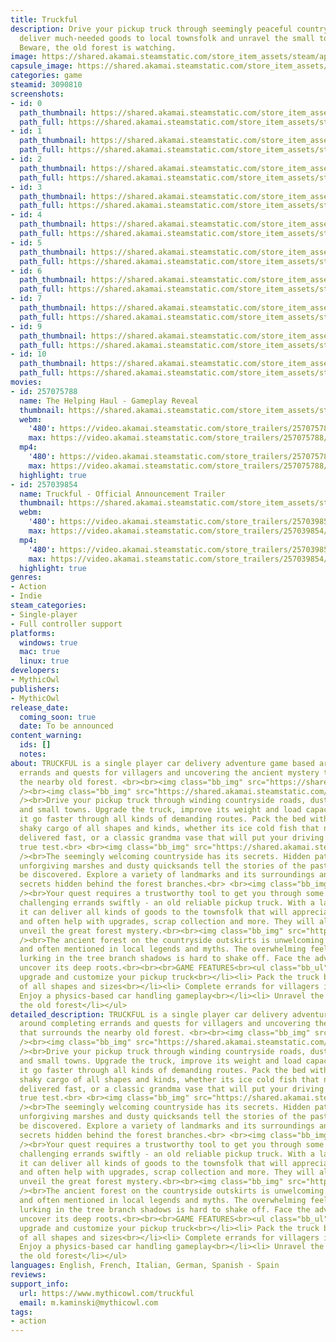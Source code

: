 ```yaml
---
title: Truckful
description: Drive your pickup truck through seemingly peaceful countryside valleys,
  deliver much-needed goods to local townsfolk and unravel the small town mystery.
  Beware, the old forest is watching.
image: https://shared.akamai.steamstatic.com/store_item_assets/steam/apps/3090810/header.jpg?t=1732267316
capsule_image: https://shared.akamai.steamstatic.com/store_item_assets/steam/apps/3090810/capsule_231x87.jpg?t=1732267316
categories: game
steamid: 3090810
screenshots:
- id: 0
  path_thumbnail: https://shared.akamai.steamstatic.com/store_item_assets/steam/apps/3090810/ss_138ae09e5be848c87943ce04a434d83d0cff57f4.600x338.jpg?t=1732267316
  path_full: https://shared.akamai.steamstatic.com/store_item_assets/steam/apps/3090810/ss_138ae09e5be848c87943ce04a434d83d0cff57f4.1920x1080.jpg?t=1732267316
- id: 1
  path_thumbnail: https://shared.akamai.steamstatic.com/store_item_assets/steam/apps/3090810/ss_e83d82e09968c5285c5b4a5c7f63496373193b47.600x338.jpg?t=1732267316
  path_full: https://shared.akamai.steamstatic.com/store_item_assets/steam/apps/3090810/ss_e83d82e09968c5285c5b4a5c7f63496373193b47.1920x1080.jpg?t=1732267316
- id: 2
  path_thumbnail: https://shared.akamai.steamstatic.com/store_item_assets/steam/apps/3090810/ss_013d98543c3b10590199164ba8190798b3dd276c.600x338.jpg?t=1732267316
  path_full: https://shared.akamai.steamstatic.com/store_item_assets/steam/apps/3090810/ss_013d98543c3b10590199164ba8190798b3dd276c.1920x1080.jpg?t=1732267316
- id: 3
  path_thumbnail: https://shared.akamai.steamstatic.com/store_item_assets/steam/apps/3090810/ss_1a2b3b20731247cd5413ed52b69ece73ef5ae013.600x338.jpg?t=1732267316
  path_full: https://shared.akamai.steamstatic.com/store_item_assets/steam/apps/3090810/ss_1a2b3b20731247cd5413ed52b69ece73ef5ae013.1920x1080.jpg?t=1732267316
- id: 4
  path_thumbnail: https://shared.akamai.steamstatic.com/store_item_assets/steam/apps/3090810/ss_0e123a6055b053253a9ca640d7022de935ca7767.600x338.jpg?t=1732267316
  path_full: https://shared.akamai.steamstatic.com/store_item_assets/steam/apps/3090810/ss_0e123a6055b053253a9ca640d7022de935ca7767.1920x1080.jpg?t=1732267316
- id: 5
  path_thumbnail: https://shared.akamai.steamstatic.com/store_item_assets/steam/apps/3090810/ss_85be6a9344be3273fe39c50c9fe9ded6bd0793b6.600x338.jpg?t=1732267316
  path_full: https://shared.akamai.steamstatic.com/store_item_assets/steam/apps/3090810/ss_85be6a9344be3273fe39c50c9fe9ded6bd0793b6.1920x1080.jpg?t=1732267316
- id: 6
  path_thumbnail: https://shared.akamai.steamstatic.com/store_item_assets/steam/apps/3090810/ss_fd6b3f313d5d7a506c81020894dbe2234251ea26.600x338.jpg?t=1732267316
  path_full: https://shared.akamai.steamstatic.com/store_item_assets/steam/apps/3090810/ss_fd6b3f313d5d7a506c81020894dbe2234251ea26.1920x1080.jpg?t=1732267316
- id: 7
  path_thumbnail: https://shared.akamai.steamstatic.com/store_item_assets/steam/apps/3090810/ss_47eb810fb5eaf8faaa816c1d764d549b96de228e.600x338.jpg?t=1732267316
  path_full: https://shared.akamai.steamstatic.com/store_item_assets/steam/apps/3090810/ss_47eb810fb5eaf8faaa816c1d764d549b96de228e.1920x1080.jpg?t=1732267316
- id: 9
  path_thumbnail: https://shared.akamai.steamstatic.com/store_item_assets/steam/apps/3090810/ss_182c2cd6491d10fd9ca6534bacd88b5cfd1d92bf.600x338.jpg?t=1732267316
  path_full: https://shared.akamai.steamstatic.com/store_item_assets/steam/apps/3090810/ss_182c2cd6491d10fd9ca6534bacd88b5cfd1d92bf.1920x1080.jpg?t=1732267316
- id: 10
  path_thumbnail: https://shared.akamai.steamstatic.com/store_item_assets/steam/apps/3090810/ss_698fb44bec6ee7fa29c6f3aa3681e860fb99f506.600x338.jpg?t=1732267316
  path_full: https://shared.akamai.steamstatic.com/store_item_assets/steam/apps/3090810/ss_698fb44bec6ee7fa29c6f3aa3681e860fb99f506.1920x1080.jpg?t=1732267316
movies:
- id: 257075788
  name: The Helping Haul - Gameplay Reveal
  thumbnail: https://shared.akamai.steamstatic.com/store_item_assets/steam/apps/257075788/d28c9623bf2c77239f57a95540896b6cffe2e655/movie_600x337.jpg?t=1732267309
  webm:
    '480': https://video.akamai.steamstatic.com/store_trailers/257075788/movie480_vp9.webm?t=1732267309
    max: https://video.akamai.steamstatic.com/store_trailers/257075788/movie_max_vp9.webm?t=1732267309
  mp4:
    '480': https://video.akamai.steamstatic.com/store_trailers/257075788/movie480.mp4?t=1732267309
    max: https://video.akamai.steamstatic.com/store_trailers/257075788/movie_max.mp4?t=1732267309
  highlight: true
- id: 257039854
  name: Truckful - Official Announcement Trailer
  thumbnail: https://shared.akamai.steamstatic.com/store_item_assets/steam/apps/257039854/movie.293x165.jpg?t=1721744274
  webm:
    '480': https://video.akamai.steamstatic.com/store_trailers/257039854/movie480_vp9.webm?t=1721744274
    max: https://video.akamai.steamstatic.com/store_trailers/257039854/movie_max_vp9.webm?t=1721744274
  mp4:
    '480': https://video.akamai.steamstatic.com/store_trailers/257039854/movie480.mp4?t=1721744274
    max: https://video.akamai.steamstatic.com/store_trailers/257039854/movie_max.mp4?t=1721744274
  highlight: true
genres:
- Action
- Indie
steam_categories:
- Single-player
- Full controller support
platforms:
  windows: true
  mac: true
  linux: true
developers:
- MythicOwl
publishers:
- MythicOwl
release_date:
  coming_soon: true
  date: To be announced
content_warning:
  ids: []
  notes:
about: TRUCKFUL is a single player car delivery adventure game based around completing
  errands and quests for villagers and uncovering the ancient mystery that surrounds
  the nearby old forest. <br><br><img class="bb_img" src="https://shared.akamai.steamstatic.com/store_item_assets/steam/apps/3090810/extras/Truckful_-_Key_Art_-_FullHD.png?t=1732267316"
  /><br><img class="bb_img" src="https://shared.akamai.steamstatic.com/store_item_assets/steam/apps/3090810/extras/Drive,_upgrade_and_pack_your_truck.png?t=1732267316"
  /><br>Drive your pickup truck through winding countryside roads, dusty lowlands
  and small towns. Upgrade the truck, improve its weight and load capacity to make
  it go faster through all kinds of demanding routes. Pack the bed with fragile &amp;
  shaky cargo of all shapes and kinds, whether its ice cold fish that needs to be
  delivered fast, or a classic grandma vase that will put your driving skills to the
  true test.<br> <br><img class="bb_img" src="https://shared.akamai.steamstatic.com/store_item_assets/steam/apps/3090810/extras/Explore_the_strange_countryside.png?t=1732267316"
  /><br>The seemingly welcoming countryside has its secrets. Hidden paths, misty wetlands,
  unforgiving marshes and dusty quicksands tell the stories of the past, waiting to
  be discovered. Explore a variety of landmarks and its surroundings and discover
  secrets hidden behind the forest branches.<br> <br><img class="bb_img" src="https://shared.akamai.steamstatic.com/store_item_assets/steam/apps/3090810/extras/Deliver_the_goods_to_townspeople.png?t=1732267316"
  /><br>Your quest requires a trustworthy tool to get you through some of the most
  challenging errands swiftly - an old reliable pickup truck. With a large cargo bed,
  it can deliver all kinds of goods to the townsfolk that will appreciate your work
  and often help with upgrades, scrap collection and more. They will also help you
  unveil the great forest mystery.<br><br><img class="bb_img" src="https://shared.akamai.steamstatic.com/store_item_assets/steam/apps/3090810/extras/Beware_of_the_ancient_forest.png?t=1732267316"
  /><br>The ancient forest on the countryside outskirts is unwelcoming to visitors
  and often mentioned in local legends and myths. The overwhelming feeling of something
  lurking in the tree branch shadows is hard to shake off. Face the adversity and
  uncover its deep roots.<br><br><br>GAME FEATURES<br><ul class="bb_ul"><li> Drive,
  upgrade and customize your pickup truck<br></li><li> Pack the truck bed with cargo
  of all shapes and sizes<br></li><li> Complete errands for villagers in need<br></li><li>
  Enjoy a physics-based car handling gameplay<br></li><li> Unravel the mystery of
  the old forest</li></ul>
detailed_description: TRUCKFUL is a single player car delivery adventure game based
  around completing errands and quests for villagers and uncovering the ancient mystery
  that surrounds the nearby old forest. <br><br><img class="bb_img" src="https://shared.akamai.steamstatic.com/store_item_assets/steam/apps/3090810/extras/Truckful_-_Key_Art_-_FullHD.png?t=1732267316"
  /><br><img class="bb_img" src="https://shared.akamai.steamstatic.com/store_item_assets/steam/apps/3090810/extras/Drive,_upgrade_and_pack_your_truck.png?t=1732267316"
  /><br>Drive your pickup truck through winding countryside roads, dusty lowlands
  and small towns. Upgrade the truck, improve its weight and load capacity to make
  it go faster through all kinds of demanding routes. Pack the bed with fragile &amp;
  shaky cargo of all shapes and kinds, whether its ice cold fish that needs to be
  delivered fast, or a classic grandma vase that will put your driving skills to the
  true test.<br> <br><img class="bb_img" src="https://shared.akamai.steamstatic.com/store_item_assets/steam/apps/3090810/extras/Explore_the_strange_countryside.png?t=1732267316"
  /><br>The seemingly welcoming countryside has its secrets. Hidden paths, misty wetlands,
  unforgiving marshes and dusty quicksands tell the stories of the past, waiting to
  be discovered. Explore a variety of landmarks and its surroundings and discover
  secrets hidden behind the forest branches.<br> <br><img class="bb_img" src="https://shared.akamai.steamstatic.com/store_item_assets/steam/apps/3090810/extras/Deliver_the_goods_to_townspeople.png?t=1732267316"
  /><br>Your quest requires a trustworthy tool to get you through some of the most
  challenging errands swiftly - an old reliable pickup truck. With a large cargo bed,
  it can deliver all kinds of goods to the townsfolk that will appreciate your work
  and often help with upgrades, scrap collection and more. They will also help you
  unveil the great forest mystery.<br><br><img class="bb_img" src="https://shared.akamai.steamstatic.com/store_item_assets/steam/apps/3090810/extras/Beware_of_the_ancient_forest.png?t=1732267316"
  /><br>The ancient forest on the countryside outskirts is unwelcoming to visitors
  and often mentioned in local legends and myths. The overwhelming feeling of something
  lurking in the tree branch shadows is hard to shake off. Face the adversity and
  uncover its deep roots.<br><br><br>GAME FEATURES<br><ul class="bb_ul"><li> Drive,
  upgrade and customize your pickup truck<br></li><li> Pack the truck bed with cargo
  of all shapes and sizes<br></li><li> Complete errands for villagers in need<br></li><li>
  Enjoy a physics-based car handling gameplay<br></li><li> Unravel the mystery of
  the old forest</li></ul>
languages: English, French, Italian, German, Spanish - Spain
reviews:
support_info:
  url: https://www.mythicowl.com/truckful
  email: m.kaminski@mythicowl.com
tags:
- action
---
```

